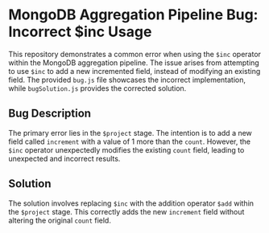 # MongoDB Aggregation Pipeline Bug: Incorrect $inc Usage

This repository demonstrates a common error when using the `$inc` operator within the MongoDB aggregation pipeline.  The issue arises from attempting to use `$inc` to add a new incremented field, instead of modifying an existing field.  The provided `bug.js` file showcases the incorrect implementation, while `bugSolution.js` provides the corrected solution.

## Bug Description
The primary error lies in the `$project` stage. The intention is to add a new field called `increment` with a value of 1 more than the `count`. However, the `$inc` operator unexpectedly modifies the existing `count` field, leading to unexpected and incorrect results.

## Solution
The solution involves replacing `$inc` with the addition operator `$add` within the `$project` stage. This correctly adds the new `increment` field without altering the original `count` field.
